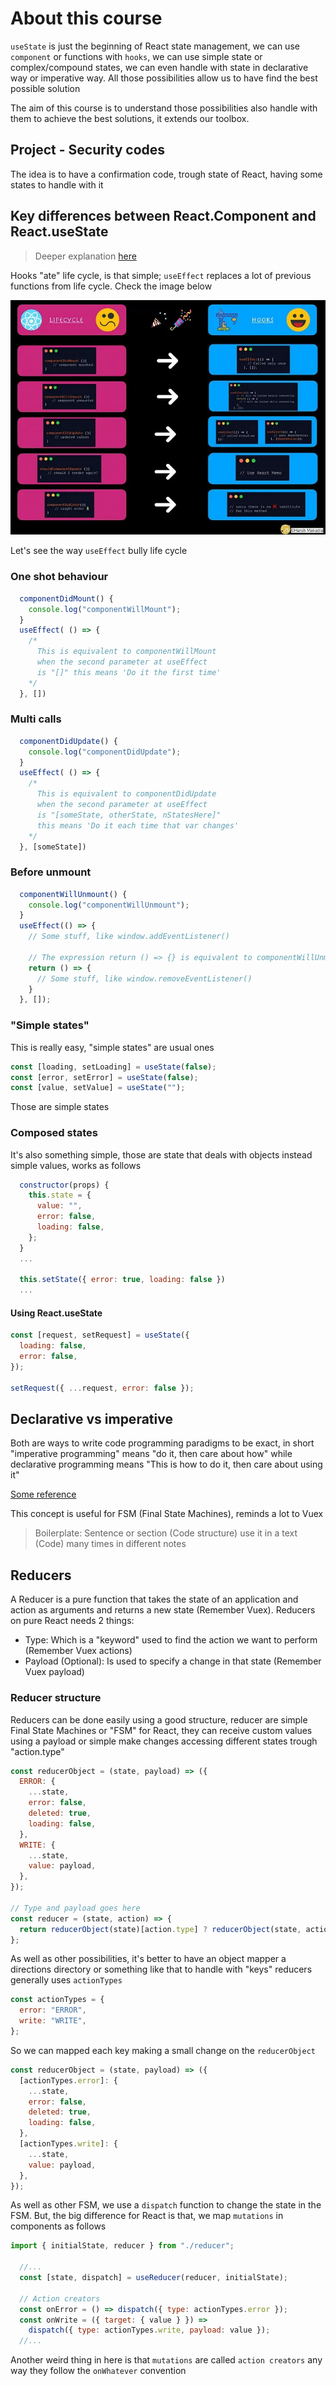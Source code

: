 # About this course

`useState` is just the beginning of React state management,
we can use `component` or functions with `hooks`, we can
use simple state or complex/compound states, we can even
handle with state in declarative way or imperative way.
All those possibilities allow us to have find the best
possible solution

The aim of this course is to understand those possibilities
also handle with them to achieve the best solutions, it
extends our toolbox.

## Project - Security codes

The idea is to have a confirmation code, trough state of
React, having some states to handle with it

## Key differences between React.Component and React.useState

> Deeper explanation [here](https://javascript.plainenglish.io/lifecycle-methods-substitute-with-react-hooks-b173073052a)

Hooks "ate" life cycle, is that simple; `useEffect` replaces
a lot of previous functions from life cycle. Check the image
below

![life_cycle_vs_hooks](./.doc/life_cycle_vs_hooks.jpg)

Let's see the way `useEffect` bully life cycle

### One shot behaviour

```javascript
  componentDidMount() {
    console.log("componentWillMount");
  }
  useEffect( () => {
    /*
      This is equivalent to componentWillMount
      when the second parameter at useEffect
      is "[]" this means 'Do it the first time'
    */
  }, [])
```

### Multi calls

```javascript
  componentDidUpdate() {
    console.log("componentDidUpdate");
  }
  useEffect( () => {
    /*
      This is equivalent to componentDidUpdate
      when the second parameter at useEffect
      is "[someState, otherState, nStatesHere]"
      this means 'Do it each time that var changes'
    */
  }, [someState])
```

### Before unmount

```javascript
  componentWillUnmount() {
    console.log("componentWillUnmount");
  }
  useEffect(() => {
    // Some stuff, like window.addEventListener()

    // The expression return () => {} is equivalent to componentWillUnmount()
    return () => {
      // Some stuff, like window.removeEventListener()
    }
  }, []);
```

### "Simple states"

This is really easy, "simple states" are usual ones

```javascript
const [loading, setLoading] = useState(false);
const [error, setError] = useState(false);
const [value, setValue] = useState("");
```

Those are simple states

### Composed states

It's also something simple, those are state that deals with objects
instead simple values, works as follows

```javascript
  constructor(props) {
    this.state = {
      value: "",
      error: false,
      loading: false,
    };
  }
  ...

  this.setState({ error: true, loading: false })
  ...
```

#### Using React.useState

```javascript
const [request, setRequest] = useState({
  loading: false,
  error: false,
});

setRequest({ ...request, error: false });
```

## Declarative vs imperative

Both are ways to write code programming paradigms to be exact, in
short "imperative programming" means "do it, then care about how"
while declarative programming means "This is how to do it, then care
about using it"

[Some reference](https://www.educative.io/blog/declarative-vs-imperative-programming)

This concept is useful for FSM (Final State Machines), reminds a lot
to Vuex

> Boilerplate: Sentence or section (Code structure) use it in a text (Code) many times in different notes

## Reducers

A Reducer is a pure function that takes the state of an application
and action as arguments and returns a new state (Remember Vuex). Reducers
on pure React needs 2 things:

- Type: Which is a "keyword" used to find the action we want to perform (Remember Vuex actions)
- Payload (Optional): Is used to specify a change in that state (Remember Vuex payload)

### Reducer structure

Reducers can be done easily using a good structure, reducer are simple
Final State Machines or "FSM" for React, they can receive custom values
using a payload or simple make changes accessing different states trough
"action.type"

```javascript
const reducerObject = (state, payload) => ({
  ERROR: {
    ...state,
    error: false,
    deleted: true,
    loading: false,
  },
  WRITE: {
    ...state,
    value: payload,
  },
});

// Type and payload goes here
const reducer = (state, action) => {
  return reducerObject(state)[action.type] ? reducerObject(state, action.payload)[action.type] : state;
};
```

As well as other possibilities, it's better to have an object mapper
a directions directory or something like that to handle with "keys"
reducers generally uses `actionTypes`

```javascript
const actionTypes = {
  error: "ERROR",
  write: "WRITE",
};
```

So we can mapped each key making a small change on the `reducerObject`

```javascript
const reducerObject = (state, payload) => ({
  [actionTypes.error]: {
    ...state,
    error: false,
    deleted: true,
    loading: false,
  },
  [actionTypes.write]: {
    ...state,
    value: payload,
  },
});
```

As well as other FSM, we use a `dispatch` function to change the state
in the FSM. But, the big difference for React is that, we map `mutations`
in components as follows

```javascript
import { initialState, reducer } from "./reducer";

  //...
  const [state, dispatch] = useReducer(reducer, initialState);

  // Action creators
  const onError = () => dispatch({ type: actionTypes.error });
  const onWrite = ({ target: { value } }) =>
    dispatch({ type: actionTypes.write, payload: value });
  //...
```

Another weird thing in here is that `mutations` are called `action creators`
any way they follow the `onWhatever` convention
